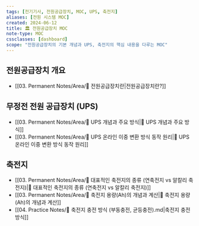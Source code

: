 ```yaml
---
tags: [전기기사, 전원공급장치, MOC, UPS, 축전지]
aliases: [전원 시스템 MOC]
created: 2024-06-12
title: 🏛️ 전원공급장치 MOC
note-type: MOC
cssclasses: [dashboard]
scope: "전원공급장치의 기본 개념과 UPS, 축전지의 핵심 내용을 다루는 MOC"
---
```


## 전원공급장치 개요
- [[03. Permanent Notes/Area/📝 전원공급장치란|전원공급장치란?]]

## 무정전 전원 공급장치 (UPS)
- [[03. Permanent Notes/Area/📝 UPS 개념과 주요 방식|📝 UPS 개념과 주요 방식]]
- [[03. Permanent Notes/Area/📝 UPS 온라인 이중 변환 방식 동작 원리|📝 UPS 온라인 이중 변환 방식 동작 원리]]

## 축전지
- [[03. Permanent Notes/Area/📝 대표적인 축전지의 종류 (연축전지 vs 알칼리 축전지)|📝 대표적인 축전지의 종류 (연축전지 vs 알칼리 축전지)]]
- [[03. Permanent Notes/Area/📝 축전지 용량(Ah)의 개념과 계산|📝 축전지 용량(Ah)의 개념과 계산]] 
-  [[04. Practice Notes/📝 축전지 충전 방식 (부동충전, 균등충전).md|축전지 충전 방식]]